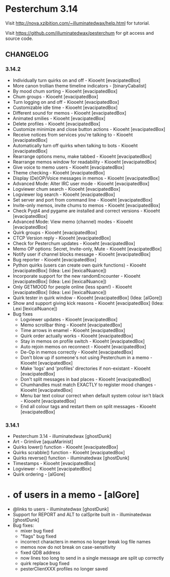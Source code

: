 Pesterchum 3.14
===============

Visit http://nova.xzibition.com/~illuminatedwax/help.html for tutorial.

Visit https://github.com/illuminatedwax/pesterchum for git access and source code.

CHANGELOG
---------
### 3.14.2
* Individually turn quirks on and off - Kiooeht [evacipatedBox]
* More canon trollian theme timeline indicators - [binaryCabalist]
* By mood chum sorting - Kiooeht [evacipatedBox]
* Chum groups - Kiooeht [evacipatedBox]
* Turn logging on and off - Kiooeht [evacipatedBox]
* Customizable idle time - Kiooeht [evacipatedBox]
* Different sound for memos - Kiooeht [evacipatedBox]
* Animated smilies - Kiooeht [evacipatedBox]
* Delete profiles - Kiooeht [evacipatedBox]
* Customize minimize and close button actions - Kiooeht [evacipatedBox]
* Receive notices from services you're talking to - Kiooeht [evacipatedBox]
* Automatically turn off quirks when talking to bots - Kiooeht [evacipatedBox]
* Rearrange options menu, make tabbed - Kiooeht [evacipatedBox]
* Rearrange memos window for readability - Kiooeht [evacipatedBox]
* Give voice to memo users - Kiooeht [evacipatedBox]
* Theme checking - Kiooeht [evacipatedBox]
* Display (De)OP/Voice messages in memos - Kiooeht [evacipatedBox]
* Advanced Mode: Alter IRC user mode - Kiooeht [evacipatedBox]
* Logviewer chum search - Kiooeht [evacipatedBox]
* Logviewer log search - Kiooeht [evacipatedBox]
* Set server and port from command line - Kiooeht [evacipatedBox]
* Invite-only memos, invite chums to memos - Kiooeht [evacipatedBox]
* Check Pyqt4 and pygame are installed and correct versions - Kiooeht [evacipatedBox]
* Advanced Mode: View memo (channel) modes - Kiooeht [evacipatedBox]
* Quirk groups - Kiooeht [evacipatedBox]
* CTCP Version reply - Kiooeht [evacipatedBox]
* Check for Pesterchum updates - Kiooeht [evacipatedBox]
* Memo OP options: Secret, Invite-only, Mute - Kiooeht [evacipatedBox]
* Notify user if channel blocks message - Kiooeht [evacipatedBox]
* Bug reporter - Kiooeht [evacipatedBox]
* Python quirks (users can create own quirk functions) - Kiooeht [evacipatedBox] (Idea: Lexi [lexicalNuance])
* Incorporate support for the new randomEncounter - Kiooeht [evacipatedBox] (Idea: Lexi [lexicalNuance])
* Only GETMOOD for people online (less spam!) - Kiooeht [evacipatedBox] (Idea: Lexi [lexicalNuance])
* Quirk tester in quirk window - Kiooeht [evacipatedBox] (Idea: [alGore])
* Show and support giving kick reasons - Kiooeht [evacipatedBox] (Idea: Lexi [lexicalNuance])
* Bug fixes
    * Logviewer updates - Kiooeht [evacipatedBox]
    * Memo scrollbar thing - Kiooeht [evacipatedBox]
    * Time arrows in enamel - Kiooeht [evacipatedBox]
    * Quirk order actually works - Kiooeht [evacipatedBox]
    * Stay in memos on profile switch - Kiooeht [evacipatedBox]
    * Auto rejoin memos on reconnect - Kiooeht [evacipatedBox]
    * De-Op in memos correctly - Kiooeht [evacipatedBox]
    * Don't blow up if someone's not using Pesterchum in a memo - Kiooeht [evacipatedBox]
    * Make 'logs' and 'profiles' directories if non-existant - Kiooeht [evacipatedBox]
    * Don't split messages in bad places - Kiooeht [evacipatedBox]
    * Chumhandles must match EXACTLY to register mood changes - Kiooeht [evacipatedBox]
    * Menu bar text colour correct when default system colour isn't black - Kiooeht [evacipatedBox]
    * End all colour tags and restart them on split messages - Kiooeht [evacipatedBox]

### 3.14.1
* Pesterchum 3.14 - illuminatedwax [ghostDunk]
* Art - Grimlive [aquaMarinist]
* Quirks lower() function - Kiooeht [evacipatedBox]
* Quirks scrabble() function - Kiooeht [evacipatedBox]
* Quirks reverse() function - illuminatedwax [ghostDunk]
* Timestamps - Kiooeht [evacipatedBox]
* Logviewer - Kiooeht [evacipatedBox]
* Quirk ordering - [alGore]
* # of users in a memo - [alGore]
* @links to users - illuminatedwax [ghostDunk]
* Support for REPORT and ALT to calSprite built in - illuminatedwax [ghostDunk]
* Bug fixes:
    * mixer bug fixed
    * "flags" bug fixed
    * incorrect characters in memos no longer break log file names
    * memos now do not break on case-sensitivity
    * fixed QDB address
    * now lines too long to send in a single message are split up correctly
    * quirk replace bug fixed
    * pesterClientXXX profiles no longer saved
